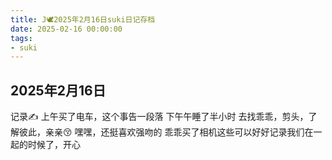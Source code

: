 ```yaml
---
title: J🕊️2025年2月16日suki日记存档
date: 2025-02-16 00:00:00
tags:
- suki
---
```


## 2025年2月16日

记录✍️
上午买了电车，这个事告一段落
下午午睡了半小时
去找乖乖，剪头，了解彼此，亲亲😚
嘿嘿，还挺喜欢强吻的
乖乖买了相机这些可以好好记录我们在一起的时候了，开心
